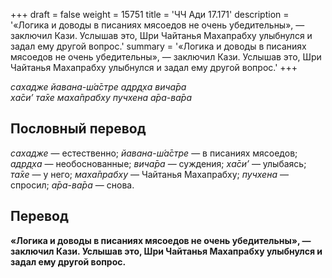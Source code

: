 +++
draft = false
weight = 15751
title = 'ЧЧ Ади 17.171'
description = '«Логика и доводы в писаниях мясоедов не очень убедительны», — заключил Кази. Услышав это, Шри Чайтанья Махапрабху улыбнулся и задал ему другой вопрос.'
summary = '«Логика и доводы в писаниях мясоедов не очень убедительны», — заключил Кази. Услышав это, Шри Чайтанья Махапрабху улыбнулся и задал ему другой вопрос.'
+++

_сахадже йавана-ш́а̄стре адр̣д̣ха вича̄ра  
ха̄си’ та̄хе маха̄прабху пучхена а̄ра-ва̄ра_

## Пословный перевод

_сахадже_ — естественно; _йавана_\-_ш́а̄стре_ — в писаниях мясоедов; _адр̣д̣ха_ — необоснованные; _вича̄ра_ — суждения; _ха̄си’_ — улыбаясь; _та̄хе_ — у него; _маха̄прабху_ — Чайтанья Махапрабху; _пучхена_ — спросил; _а̄ра_\-_ва̄ра_ — снова.

## Перевод

**«Логика и доводы в писаниях мясоедов не очень убедительны», — заключил Кази. Услышав это, Шри Чайтанья Махапрабху улыбнулся и задал ему другой вопрос.**
